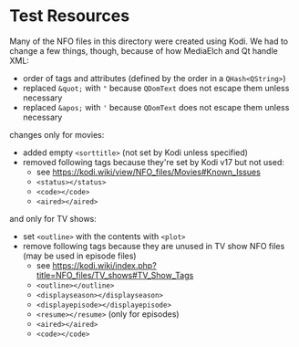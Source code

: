 # Test Resources

Many of the NFO files in this directory were created using Kodi.
We had to change a few things, though, because of how MediaElch and Qt handle XML:

 - order of tags and attributes (defined by the order in a `QHash<QString>`)
 - replaced `&quot;` with `"` because `QDomText` does not escape them unless necessary
 - replaced `&apos;` with `'` because `QDomText` does not escape them unless necessary

changes only for movies:

 - added empty `<sorttitle>` (not set by Kodi unless specified)
 - removed following tags because they're set by Kodi v17 but not used:
   - see https://kodi.wiki/view/NFO_files/Movies#Known_Issues
   - `<status></status>`
   - `<code></code>`
   - `<aired></aired>`

and only for TV shows:

 - set `<outline>` with the contents with `<plot>`
 - remove following tags because they are unused in TV show NFO files (may be used in episode files)
   - see https://kodi.wiki/index.php?title=NFO_files/TV_shows#TV_Show_Tags
   - `<outline></outline>`
   - `<displayseason></displayseason>`
   - `<displayepisode></displayepisode>`
   - `<resume></resume>` (only for episodes)
   - `<aired></aired>`
   - `<code></code>`
